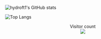 ![hydroft1's GitHub stats](https://github-readme-stats.vercel.app/api?username=hydroft1&count_private=true&show_icons=true&theme=github_dark&hide_border=true&border_radius=10)


![Top Langs](https://github-readme-stats.vercel.app/api/top-langs/?username=hydroft1&count_private=true&show_icons=true&theme=github_dark&langs_count=10&hide_border=true&border_radius=10&layout=compact&card_width=445)











<p align="center"> 
  Visitor count<br>
  <img src="https://profile-counter.glitch.me/hydroft1/count.svg" />
</p>
